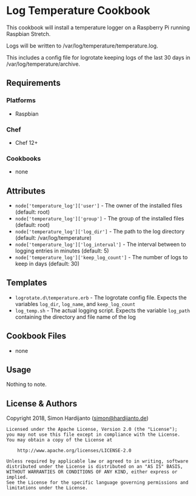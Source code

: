 # Log Temperature Cookbook

This cookbook will install a temperature logger on a Raspberry Pi running Raspbian Stretch.

Logs will be written to /var/log/temperature/temperature.log.

This includes a config file for logrotate keeping logs of the last 30 days in /var/log/temperature/archive.

## Requirements

### Platforms

- Raspbian

### Chef

- Chef 12+

### Cookbooks

- none

## Attributes

- `node['temperature_log']['user']` - The owner of the installed files (default: root)
- `node['temperature_log']['group']` - The group of the installed files (default: root)
- `node['temperature_log']['log_dir']` - The path to the log directory (default: /var/log/temperature)
- `node['temperature_log']['log_interval']` - The interval between to logging entries in minutes (default: 5)
- `node['temperature_log']['keep_log_count']` - The number of logs to keep in days (default: 30)

## Templates

- `logrotate.d\temperature.erb` - The logrotate config file. Expects the variables `log_dir`, `log_name`, and `keep_log_count`
- `log_temp.sh` - The actual logging script. Expects the variable `log_path` containing the directory and file name of the log

## Cookbook Files

- none

## Usage

Nothing to note.

## License & Authors

Copyright 2018, Simon Hardijanto ([simon@hardijanto.de](mailto:simon@hardijanto.de))

```text
Licensed under the Apache License, Version 2.0 (the "License");
you may not use this file except in compliance with the License.
You may obtain a copy of the License at

    http://www.apache.org/licenses/LICENSE-2.0

Unless required by applicable law or agreed to in writing, software
distributed under the License is distributed on an "AS IS" BASIS,
WITHOUT WARRANTIES OR CONDITIONS OF ANY KIND, either express or implied.
See the License for the specific language governing permissions and
limitations under the License.